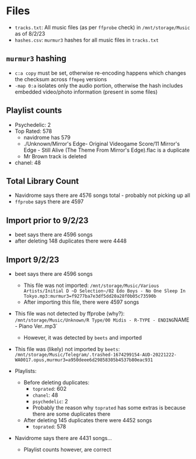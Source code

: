 # Files

- `tracks.txt`: All music files (as per `ffprobe` check) in `/mnt/storage/Music` as of 8/2/23
- `hashes.csv`: `murmur3` hashes for all music files in `tracks.txt`

## `murmur3` hashing

- `c:a copy` must be set, otherwise re-encoding happens which changes the checksum across `ffmpeg` versions
- `-map 0:a` isolates only the audio portion, otherwise the hash includes embedded video/photo information (present in some files)

## Playlist counts

- Psychedelic: 2
- Top Rated: 578
    - navidrome has 579
    - ./Unknown/Mirror's Edge- Original Videogame Score/11 Mirror's Edge - Still Alive (The Theme From Mirror's Edge).flac is a duplicate
    - Mr Brown track is deleted
- chanel: 48

## Total Library Count

- Navidrome says there are 4576 songs total - probably not picking up all
- `ffprobe` says there are 4597

## Import prior to 9/2/23

- beet says there are 4596 songs
- after deleting 148 duplicates there were 4448

## Import 9/2/23

- beet says there are 4596 songs
    - This file was not imported: `/mnt/storage/Music/Various Artists/Initial D ~D Selection~/02 Edo Boys - No One Sleep In Tokyo.mp3:murmur3=f9277ba7e3df5dd20a28f0b05c73590b`
    - After importing this file, there were 4597 songs
- This file was not detected by ffprobe (why?): `/mnt/storage/Music/Unknown/R Type/00 Midis - R-TYPE - ENDING`NAME - Piano Ver..mp3`
    - However, it was detected by `beets` and imported
- This file was (likely) not imported by `beets`: `/mnt/storage/Music/Telegram/.trashed-1674299154-AUD-20221222-WA0017.opus,murmur3=a950deee6d29858305b4537b80eac931`

- Playlists:
    - Before deleting duplicates:
        - `toprated`: 602
        - `chanel`: 48
        - `psychedelic`: 2
        - Probably the reason why `toprated` has some extras is because there are some duplicates there
    - After deleting 145 duplicates there were 4452 songs
        - `toprated`: 578

- Navidrome says there are 4431 songs...
    - Playlist counts however, are correct